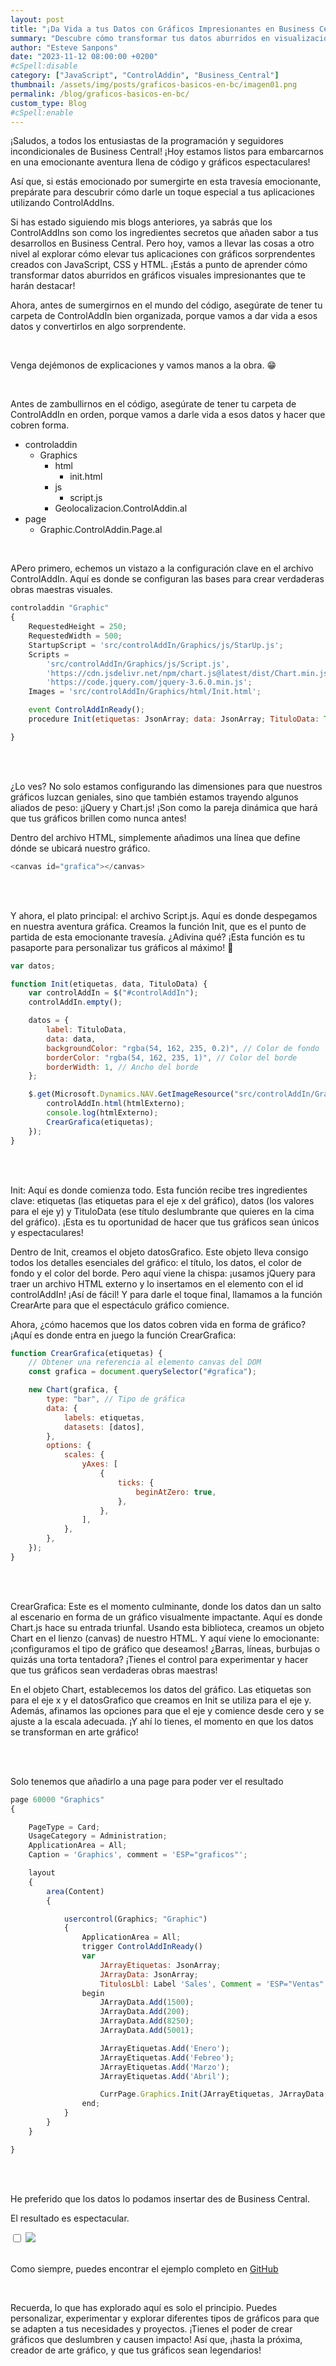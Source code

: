 ```yaml
---
layout: post
title: "¡Da Vida a tus Datos con Gráficos Impresionantes en Business Central!"
summary: "Descubre cómo transformar tus datos aburridos en visualizaciones sorprendentes en Business Central utilizando ControlAddIns. En este emocionante recorrido, te guiaré a través del código que te permitirá crear gráficos impactantes con JavaScript, CSS y HTML."
author: "Esteve Sanpons"
date: "2023-11-12 08:00:00 +0200"
#cSpell:disable
category: ["JavaScript", "ControlAddin", "Business_Central"]
thumbnail: /assets/img/posts/graficos-basicos-en-bc/imagen01.png
permalink: /blog/graficos-basicos-en-bc/
custom_type: Blog
#cSpell:enable
---
```


¡Saludos, a todos los entusiastas de la programación y seguidores incondicionales de Business Central! ¡Hoy estamos listos para embarcarnos en una emocionante aventura llena de código y gráficos espectaculares!

Así que, si estás emocionado por sumergirte en esta travesía emocionante, prepárate para descubrir cómo darle un toque especial a tus aplicaciones utilizando ControlAddIns.

Si has estado siguiendo mis blogs anteriores, ya sabrás que los ControlAddIns son como los ingredientes secretos que añaden sabor a tus desarrollos en Business Central. Pero hoy, vamos a llevar las cosas a otro nivel al explorar cómo elevar tus aplicaciones con gráficos sorprendentes creados con JavaScript, CSS y HTML. ¡Estás a punto de aprender cómo transformar datos aburridos en gráficos visuales impresionantes que te harán destacar!

Ahora, antes de sumergirnos en el mundo del código, asegúrate de tener tu carpeta de ControlAddIn bien organizada, porque vamos a dar vida a esos datos y convertirlos en algo sorprendente.

<br>

Venga dejémonos de explicaciones y vamos manos a la obra. 😁

<br>

Antes de zambullirnos en el código, asegúrate de tener tu carpeta de ControlAddIn en orden, porque vamos a darle vida a esos datos y hacer que cobren forma.

-   controladdin
    -   Graphics
        -   html
            -   init.html
        -   js
            -   script.js
        -   Geolocalizacion.ControlAddin.al
-   page
    -   Graphic.ControlAddin.Page.al

<br>

APero primero, echemos un vistazo a la configuración clave en el archivo ControlAddIn. Aquí es donde se configuran las bases para crear verdaderas obras maestras visuales.

```javascript
controladdin "Graphic"
{
    RequestedHeight = 250;
    RequestedWidth = 500;
    StartupScript = 'src/controlAddIn/Graphics/js/StarUp.js';
    Scripts =
        'src/controlAddIn/Graphics/js/Script.js',
        'https://cdn.jsdelivr.net/npm/chart.js@latest/dist/Chart.min.js',
        'https://code.jquery.com/jquery-3.6.0.min.js';
    Images = 'src/controlAddIn/Graphics/html/Init.html';

    event ControlAddInReady();
    procedure Init(etiquetas: JsonArray; data: JsonArray; TituloData: Text);

}
```

<br><br>

¿Lo ves? No solo estamos configurando las dimensiones para que nuestros gráficos luzcan geniales, sino que también estamos trayendo algunos aliados de peso: ¡jQuery y Chart.js! ¡Son como la pareja dinámica que hará que tus gráficos brillen como nunca antes!

Dentro del archivo HTML, simplemente añadimos una línea que define dónde se ubicará nuestro gráfico.

```javascript
<canvas id="grafica"></canvas>
```

<br><br>

Y ahora, el plato principal: el archivo Script.js. Aquí es donde despegamos en nuestra aventura gráfica. Creamos la función Init, que es el punto de partida de esta emocionante travesía. ¿Adivina qué? ¡Esta función es tu pasaporte para personalizar tus gráficos al máximo! 🎨

```javascript
var datos;

function Init(etiquetas, data, TituloData) {
    var controlAddIn = $("#controlAddIn");
    controlAddIn.empty();

    datos = {
        label: TituloData,
        data: data,
        backgroundColor: "rgba(54, 162, 235, 0.2)", // Color de fondo
        borderColor: "rgba(54, 162, 235, 1)", // Color del borde
        borderWidth: 1, // Ancho del borde
    };

    $.get(Microsoft.Dynamics.NAV.GetImageResource("src/controlAddIn/Graphics/html/Init.html"), function (htmlExterno) {
        controlAddIn.html(htmlExterno);
        console.log(htmlExterno);
        CrearGrafica(etiquetas);
    });
}
```

<br><br>

Init: Aquí es donde comienza todo. Esta función recibe tres ingredientes clave: etiquetas (las etiquetas para el eje x del gráfico), datos (los valores para el eje y) y TituloData (ese título deslumbrante que quieres en la cima del gráfico). ¡Esta es tu oportunidad de hacer que tus gráficos sean únicos y espectaculares!

Dentro de Init, creamos el objeto datosGrafico. Este objeto lleva consigo todos los detalles esenciales del gráfico: el título, los datos, el color de fondo y el color del borde. Pero aquí viene la chispa: ¡usamos jQuery para traer un archivo HTML externo y lo insertamos en el elemento con el id controlAddIn! ¡Así de fácil! Y para darle el toque final, llamamos a la función CrearArte para que el espectáculo gráfico comience.

Ahora, ¿cómo hacemos que los datos cobren vida en forma de gráfico? ¡Aquí es donde entra en juego la función CrearGrafica:

```javascript
function CrearGrafica(etiquetas) {
    // Obtener una referencia al elemento canvas del DOM
    const grafica = document.querySelector("#grafica");

    new Chart(grafica, {
        type: "bar", // Tipo de gráfica
        data: {
            labels: etiquetas,
            datasets: [datos],
        },
        options: {
            scales: {
                yAxes: [
                    {
                        ticks: {
                            beginAtZero: true,
                        },
                    },
                ],
            },
        },
    });
}
```

<br><br>

CrearGrafica: Este es el momento culminante, donde los datos dan un salto al escenario en forma de un gráfico visualmente impactante. Aquí es donde Chart.js hace su entrada triunfal. Usando esta biblioteca, creamos un objeto Chart en el lienzo (canvas) de nuestro HTML. Y aquí viene lo emocionante: ¡configuramos el tipo de gráfico que deseamos! ¿Barras, líneas, burbujas o quizás una torta tentadora? ¡Tienes el control para experimentar y hacer que tus gráficos sean verdaderas obras maestras!

En el objeto Chart, establecemos los datos del gráfico. Las etiquetas son para el eje x y el datosGrafico que creamos en Init se utiliza para el eje y. Además, afinamos las opciones para que el eje y comience desde cero y se ajuste a la escala adecuada. ¡Y ahí lo tienes, el momento en que los datos se transforman en arte gráfico!

<br><br>

Solo tenemos que añadirlo a una page para poder ver el resultado

```javascript
page 60000 "Graphics"
{

    PageType = Card;
    UsageCategory = Administration;
    ApplicationArea = All;
    Caption = 'Graphics', comment = 'ESP="graficos"';

    layout
    {
        area(Content)
        {

            usercontrol(Graphics; "Graphic")
            {
                ApplicationArea = All;
                trigger ControlAddInReady()
                var
                    JArrayEtiquetas: JsonArray;
                    JArrayData: JsonArray;
                    TitulosLbl: Label 'Sales', Comment = 'ESP="Ventas"';
                begin
                    JArrayData.Add(1500);
                    JArrayData.Add(200);
                    JArrayData.Add(8250);
                    JArrayData.Add(5001);

                    JArrayEtiquetas.Add('Enero');
                    JArrayEtiquetas.Add('Febreo');
                    JArrayEtiquetas.Add('Marzo');
                    JArrayEtiquetas.Add('Abril');

                    CurrPage.Graphics.Init(JArrayEtiquetas, JArrayData, TitulosLbl);
                end;
            }
        }
    }

}
```

<br><br>

He preferido que los datos lo podamos insertar des de Business Central.

El resultado es espectacular.

<input type="checkbox" id="image-checkbox-02" class="image-checkbox">
<label for="image-checkbox-02"  class="image-label">
    <img class="img-container" src="/assets/img/posts/graficos-basicos-en-bc/imagen02.png">
</label>
<br><br>

Como siempre, puedes encontrar el ejemplo completo en [GitHub](https://github.com/Esanpons/ControlAddIns-Business-Central)

<br>

Recuerda, lo que has explorado aquí es solo el principio. Puedes personalizar, experimentar y explorar diferentes tipos de gráficos para que se adapten a tus necesidades y proyectos. ¡Tienes el poder de crear gráficos que deslumbren y causen impacto! Así que, ¡hasta la próxima, creador de arte gráfico, y que tus gráficos sean legendarios!
